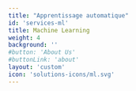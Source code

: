 ```yaml
---
title: "Apprentissage automatique"
id: 'services-ml'
title: Machine Learning 
weight: 4
background: ''
#button: 'About Us'
#buttonLink: 'about'
layout: 'custom'
icon: 'solutions-icons/ml.svg'
---
```

